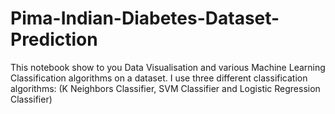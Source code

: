 # Pima-Indian-Diabetes-Dataset-Prediction
This notebook show to you Data Visualisation and various Machine Learning Classification algorithms on a dataset.
I use three different classification algorithms: (K Neighbors Classifier, SVM Classifier and Logistic Regression Classifier)
